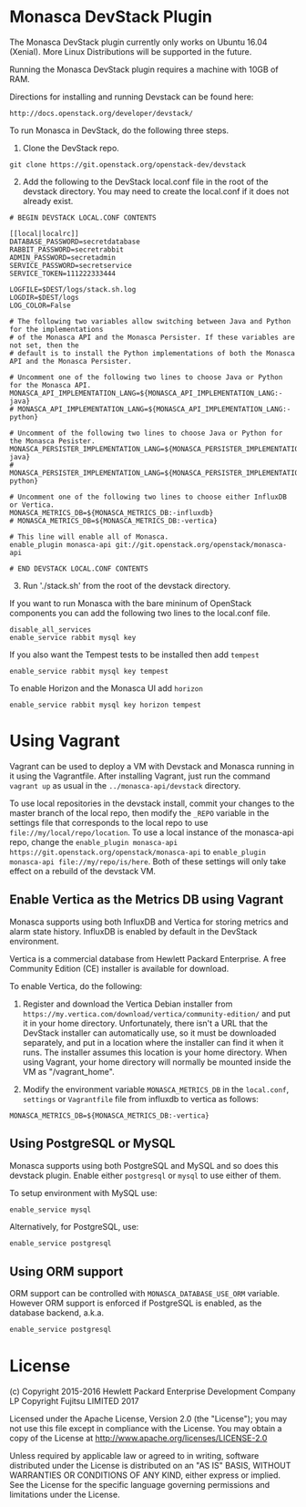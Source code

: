 # Monasca DevStack Plugin

The Monasca DevStack plugin currently only works on Ubuntu 16.04 (Xenial).
More Linux Distributions will be supported in the future.

Running the Monasca DevStack plugin requires a machine with 10GB of RAM.

Directions for installing and running Devstack can be found here:

    http://docs.openstack.org/developer/devstack/

To run Monasca in DevStack, do the following three steps.

1. Clone the DevStack repo.

```
git clone https://git.openstack.org/openstack-dev/devstack
```

2. Add the following to the DevStack local.conf file in the root of the devstack directory. You may
   need to create the local.conf if it does not already exist.

```
# BEGIN DEVSTACK LOCAL.CONF CONTENTS

[[local|localrc]]
DATABASE_PASSWORD=secretdatabase
RABBIT_PASSWORD=secretrabbit
ADMIN_PASSWORD=secretadmin
SERVICE_PASSWORD=secretservice
SERVICE_TOKEN=111222333444

LOGFILE=$DEST/logs/stack.sh.log
LOGDIR=$DEST/logs
LOG_COLOR=False

# The following two variables allow switching between Java and Python for the implementations
# of the Monasca API and the Monasca Persister. If these variables are not set, then the
# default is to install the Python implementations of both the Monasca API and the Monasca Persister.

# Uncomment one of the following two lines to choose Java or Python for the Monasca API.
MONASCA_API_IMPLEMENTATION_LANG=${MONASCA_API_IMPLEMENTATION_LANG:-java}
# MONASCA_API_IMPLEMENTATION_LANG=${MONASCA_API_IMPLEMENTATION_LANG:-python}

# Uncomment of the following two lines to choose Java or Python for the Monasca Pesister.
MONASCA_PERSISTER_IMPLEMENTATION_LANG=${MONASCA_PERSISTER_IMPLEMENTATION_LANG:-java}
# MONASCA_PERSISTER_IMPLEMENTATION_LANG=${MONASCA_PERSISTER_IMPLEMENTATION_LANG:-python}

# Uncomment one of the following two lines to choose either InfluxDB or Vertica.
MONASCA_METRICS_DB=${MONASCA_METRICS_DB:-influxdb}
# MONASCA_METRICS_DB=${MONASCA_METRICS_DB:-vertica}

# This line will enable all of Monasca.
enable_plugin monasca-api git://git.openstack.org/openstack/monasca-api

# END DEVSTACK LOCAL.CONF CONTENTS
```

3.   Run './stack.sh' from the root of the devstack directory.

If you want to run Monasca with the bare mininum of OpenStack components
you can add the following two lines to the local.conf file.

```
disable_all_services
enable_service rabbit mysql key
```

If you also want the Tempest tests to be installed then add `tempest`

```
enable_service rabbit mysql key tempest
```

To enable Horizon and the Monasca UI add `horizon`

```
enable_service rabbit mysql key horizon tempest
```

# Using Vagrant

Vagrant can be used to deploy a VM with Devstack and Monasca running in it using the Vagrantfile. After installing Vagrant, just run the command `vagrant up` as usual in the `../monasca-api/devstack` directory.

To use local repositories in the devstack install, commit your changes to the master branch of the local repo, then modify the `_REPO` variable in the settings file that corresponds to the local repo to use ```file://my/local/repo/location```.
To use a local instance of the monasca-api repo, change the ```enable_plugin monasca-api https://git.openstack.org/openstack/monasca-api``` to ```enable_plugin monasca-api file://my/repo/is/here```. Both of these settings will only take effect on a rebuild of the devstack VM.

## Enable Vertica as the Metrics DB using Vagrant

Monasca supports using both InfluxDB and Vertica for storing metrics and alarm state history.
InfluxDB is enabled by default in the DevStack environment.

Vertica is a commercial database from Hewlett Packard Enterprise.
A free Community Edition (CE) installer is available for download.

To enable Vertica, do the following:

1. Register and download the Vertica Debian installer from `https://my.vertica.com/download/vertica/community-edition/` and put it in your home directory.
Unfortunately, there isn't a URL that the DevStack installer can automatically use, so it must be downloaded separately, and put in a location where the installer can find it when it runs.
The installer assumes this location is your home directory.
When using Vagrant, your home directory will normally be mounted inside the VM as "/vagrant_home".

2. Modify the environment variable `MONASCA_METRICS_DB` in the `local.conf`, `settings` or `Vagrantfile` file from influxdb to vertica as follows:

```
MONASCA_METRICS_DB=${MONASCA_METRICS_DB:-vertica}
```

## Using PostgreSQL or MySQL

Monasca supports using both PostgreSQL and MySQL and so does this devstack plugin.
Enable either ```postgresql``` or ```mysql``` to use either of them.

To setup environment with MySQL use:

```sh
enable_service mysql
```

Alternatively, for PostgreSQL, use:

```
enable_service postgresql
```

## Using ORM support

ORM support can be controlled with ```MONASCA_DATABASE_USE_ORM``` variable.
However ORM support is enforced if PostgreSQL is enabled, as the database backend,
a.k.a.

```sh
enable_service postgresql
```

# License

(c) Copyright 2015-2016 Hewlett Packard Enterprise Development Company LP
Copyright Fujitsu LIMITED 2017

Licensed under the Apache License, Version 2.0 (the "License");
you may not use this file except in compliance with the License.
You may obtain a copy of the License at
    http://www.apache.org/licenses/LICENSE-2.0

Unless required by applicable law or agreed to in writing, software
distributed under the License is distributed on an "AS IS" BASIS,
WITHOUT WARRANTIES OR CONDITIONS OF ANY KIND, either express or
implied.
See the License for the specific language governing permissions and
limitations under the License.
